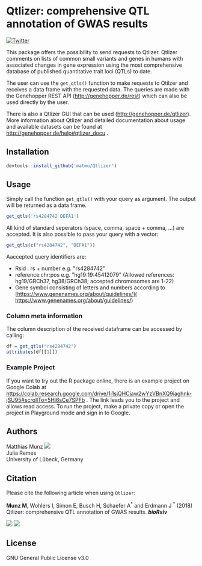 # Qtlizer: comprehensive QTL annotation of GWAS results
[![Twitter](https://img.shields.io/twitter/url/http/shields.io.svg?style=social)](https://twitter.com/intent/tweet?hashtags=Qtlizer&url=https://www.biorxiv.org/content/10.1101/495903v2&screen_name=_matmu)

This package offers the possibility to send requests to Qtlizer. Qtlizer comments on lists of common small variants and genes in humans with associated changes in gene expression using the most comprehensive database of published quantitative trait loci (QTLs) to date.

The user can use the `get_qtls()` function to make requests to Qtilzer and receives a data frame with the requested data. The queries are made with the Genehopper REST API (http://genehopper.de/rest) which can also be used directly by the user.

There is also a Qtlizer GUI that can be used (http://genehopper.de/qtlizer). More information about Qtlizer and detailed documentation about usage and available datasets can be found at  http://genehopper.de/help#qtlizer_docu .

## Installation
```R
devtools::install_github('matmu/Qtlizer')
```

## Usage
Simply call the function `get_qtls()` with your query as argument. The output will be returned as a data frame.

```R
get_qtls('rs4284742 DEFA1')
```
All kind of standard seperators (space, comma, space + comma, ...) are accepted. It is also possible to pass your query with a vector: 

```R
get_qtls(c("rs4284742", "DEFA1"))
```

Aaccepted query identifiers are: 

+ Rsid : rs + number e.g. "rs4284742"
+ reference:chr:pos e.g. "hg19:19:45412079" (Allowed references: hg19/GRCh37, hg38/GRCh38; accepted chromosomes are 1-22)
+ Gene symbol consisting of letters and numbers according to  [https://www.genenames.org/about/guidelines/]( https://www.genenames.org/about/guidelines/)


### Column meta information
The column description of the received dataframe can be accessed by calling:

```R
df = get_qtls("rs4284742")
attributes(df[[1]])
```

### Example Project
If you want to try out the R package online, there is an example project on Google Colab at https://colab.research.google.com/drive/1i1sjQHCjaw2wYzVBnXQ9iaghnk-jSU95#scrollTo=5Hi6sCe7SPFb . The link leads you to the project and allows read access. To run the project, make a private copy or open the project in Playground mode and sign in to Google. 


## Authors
Matthias Munz [![](https://img.shields.io/twitter/follow/_matmu?label=Follow&style=social)](https://img.shields.io/twitter/follow/_matmu?label=Follow&style=social)\
Julia Remes\
University of Lübeck, Germany


## Citation
Please cite the following article when using `Qtlizer`:

**Munz M**, Wohlers I, Simon E, Busch H, Schaefer A<sup>\*</sup> and Erdmann J <sup>\*</sup> (2018) Qtlizer: comprehensive QTL annotation of GWAS results. ***bioRxiv***

[![](https://img.shields.io/badge/doi-https%3A%2F%2Fdoi.org%2F10.1101%2F495903%20-green.svg)](https://doi.org/10.1101/495903)
[![](https://img.shields.io/badge/Altmetric-17-green.svg)](https://www.altmetric.com/details/52777590)


## License
GNU General Public License v3.0

